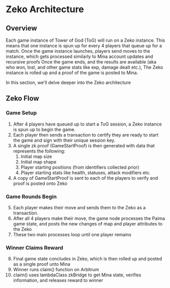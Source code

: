 # Zeko Architecture

## Overview

Each game instance of Tower of God (ToG) will run on a Zeko instance. 
This means that one instance is spun up for every 4 players that queue up for a match.
Once the game instance launches, players send moves to the instance, which gets processed similarly to Mina account updates and recursive proofs
Once the game ends, and the results are available (aka who won, lost, and other game stats like exp, damage dealt etc.),
The Zeko instance is rolled up and a proof of the game is posted to Mina. 

In this section, we'll delve deeper into the Zeko architecture

## Zeko Flow

### Game Setup
1. After 4 players have queued up to start a ToG session, a Zeko instance is spun up to begin the game.
2. Each player then sends a transaction to certify they are ready to start the game and sign with their unique session key.
3. A single zk proof (GameStartProof) is then generated with data that represents the following:
    1. Initial map size
    2. Initial map shape
    3. Player starting positions (from identifiers collected prior)
    4. Player starting stats like health, statuses, attack modifiers etc. 
4. A copy of GameStartProof is sent to each of the players to verify and proof is posted onto Zeko 

### Game Rounds Begin
5. Each player makes their move and sends them to the Zeko as a transaction.
6. After all 4 players make their move, the game node processes the Paima game state, and posts the new changes of map and player attributes to the Zeko
7. These two main processes loop until one player remains

### Winner Claims Reward
8. Final game state concludes in Zeko, which is then rolled up and posted as a single proof unto Mina
9. Winner runs claim() function on Arbitrum
10. claim() uses lambdaClass zkBridge to get Mina state, verifies information, and releases reward to winner